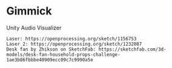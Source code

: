 # Gimmick
Unity Audio Visualizer

	Laser: https://openprocessing.org/sketch/1156753
	Laser 2: https://openprocessing.org/sketch/1232087
	Desk fan by Zhikson on SketchFab: https://sketchfab.com/3d-models/desk-fan-household-props-challenge-1ae3b86fbbbe40909ecc09c7c9990a5e
